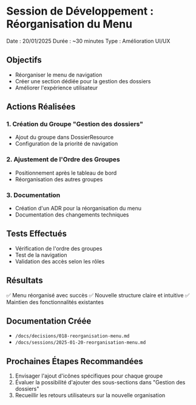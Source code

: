 # Session de Développement : Réorganisation du Menu

Date : 20/01/2025
Durée : ~30 minutes
Type : Amélioration UI/UX

## Objectifs
- Réorganiser le menu de navigation
- Créer une section dédiée pour la gestion des dossiers
- Améliorer l'expérience utilisateur

## Actions Réalisées

### 1. Création du Groupe "Gestion des dossiers"
- Ajout du groupe dans DossierResource
- Configuration de la priorité de navigation

### 2. Ajustement de l'Ordre des Groupes
- Positionnement après le tableau de bord
- Réorganisation des autres groupes

### 3. Documentation
- Création d'un ADR pour la réorganisation du menu
- Documentation des changements techniques

## Tests Effectués
- Vérification de l'ordre des groupes
- Test de la navigation
- Validation des accès selon les rôles

## Résultats
✅ Menu réorganisé avec succès
✅ Nouvelle structure claire et intuitive
✅ Maintien des fonctionnalités existantes

## Documentation Créée
- `/docs/decisions/018-reorganisation-menu.md`
- `/docs/sessions/2025-01-20-reorganisation-menu.md`

## Prochaines Étapes Recommandées
1. Envisager l'ajout d'icônes spécifiques pour chaque groupe
2. Évaluer la possibilité d'ajouter des sous-sections dans "Gestion des dossiers"
3. Recueillir les retours utilisateurs sur la nouvelle organisation
